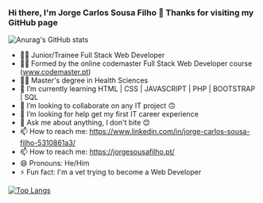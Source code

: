 ### Hi there, I'm Jorge Carlos Sousa Filho 👋 Thanks for visiting my GitHub page

  ![Anurag's GitHub stats](https://github-readme-stats.vercel.app/api?username=BioJorge&count_private=true&show_icons=true&theme=dark)

- 👨‍💻 Junior/Trainee Full Stack Web Developer
- 👨‍🎓 Formed by the online codemaster Full Stack Web Developer course (www.codemaster.pt)
- 👨‍🔬 Master's degree in Health Sciences
- 🌱 I’m currently learning HTML | CSS | JAVASCRIPT | PHP | BOOTSTRAP | SQL
- 👯 I’m looking to collaborate on any IT project 🙃
- 🤔 I’m looking for help get my first IT career experience
- 💬 Ask me about anything, I don't bite 😊
- 📫 How to reach me: https://www.linkedin.com/in/jorge-carlos-sousa-filho-5310861a3/
- 📫 How to reach me: https://jorgesousafilho.pt/
- 😄 Pronouns: He/Him
- ⚡ Fun fact: I'm a vet trying to become a Web Developer

[![Top Langs](https://github-readme-stats.vercel.app/api/top-langs/?username=BioJorge&hide=Makefile&layout=compact&langs_count=10)](https://github.com/anuraghazra/github-readme-stats)

<!--
**BioJorge/biojorge** is a ✨ _special_ ✨ repository because its `README.md` (this file) appears on your GitHub profile.

Here are some ideas to get you started:


-->
